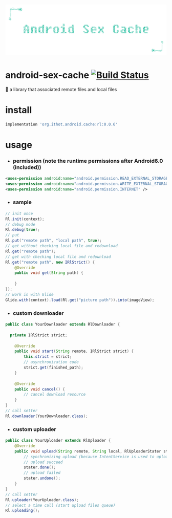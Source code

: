 # ![android-sex-cache](static/icon.png)

# android-sex-cache [![Build Status](https://travis-ci.org/dtboy1995/android-sex-cache.svg?branch=0.0.1)](https://travis-ci.org/dtboy1995/android-sex-cache)
:sunrise_over_mountains: a library that associated remote files and local files

# install
```gradle
implementation 'org.ithot.android.cache:rl:0.0.6'
```

# usage
- ### permission (note the runtime permissions after Android6.0 (included))
```xml
<uses-permission android:name="android.permission.READ_EXTERNAL_STORAGE" />
<uses-permission android:name="android.permission.WRITE_EXTERNAL_STORAGE" />
<uses-permission android:name="android.permission.INTERNET" />
```
- ### sample
```java
// init once
Rl.init(context);
// debug mode
Rl.debug(true);
// put
Rl.put("remote path", "local path", true);
// get without checking local file and redownload
Rl.get("remote path");
// get with checking local file and redownload
Rl.get("remote path", new IRlStrict() {
    @Override
    public void get(String path) {

    }
});
// work in with Glide
Glide.with(context).load(Rl.get("picture path")).into(imageView);
```

- ### custom downloader
```java
public class YourDownloader extends RlDownloader {

  private IRlStrict strict;

    @Override
    public void start(String remote, IRlStrict strict) {
        this.strict = strict;
        // asynchronization code
        strict.get(finished_path);
    }

    @Override
    public void cancel() {
        // cancel download resource
    }
}
// call setter
Rl.downloader(YourDownloader.class);
```

- ### custom uploader
```java
public class YourUploader extends RlUploader {
    @Override
    public void upload(String remote, String local, RlUploaderStater stater) {
        // synchronizing upload (because IntentService is used to upload files queue)
        // upload succeed
        stater.done();
        // upload failed
        stater.undone();
    }
}
// call setter
Rl.uploader(YourUploader.class);
// select a time call (start upload files queue)
Rl.uploading();
```
